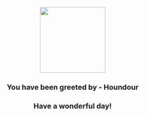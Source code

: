 <p align="center">
    <img src="https://raw.githubusercontent.com/PokeAPI/sprites/master/sprites/pokemon/228.png" width="150" height="150">
</p>
<h3 align="center">You have been greeted by - <b>Houndour</b></h3>
<h3 align="center">Have a wonderful day!</h3>
